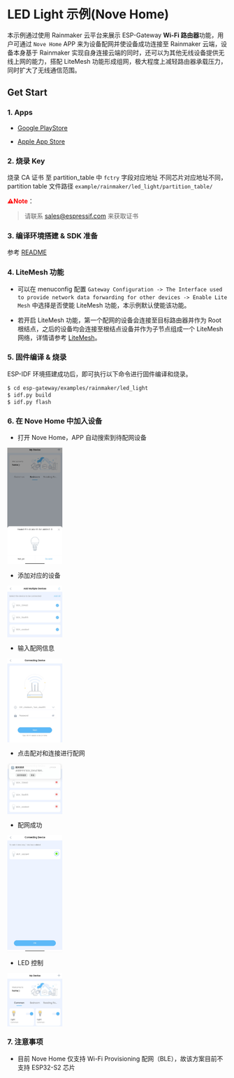 # LED Light 示例(Nove Home)

本示例通过使用 Rainmaker 云平台来展示 ESP-Gateway **Wi-Fi 路由器**功能，用户可通过 `Nove Home` APP 来为设备配网并使设备成功连接至 Rainmaker 云端，设备本身基于 Rainmaker 实现自身连接云端的同时，还可以为其他无线设备提供无线上网的能力，搭配 LiteMesh 功能形成组网，极大程度上减轻路由器承载压力，同时扩大了无线通信范围。

## Get Start

### 1. Apps

- [Google PlayStore](https://play.google.com/store/apps/details?id=com.espressif.novahome)

- [Apple App Store](https://apps.apple.com/us/app/nova-home/id1563728960)

### 2. 烧录 Key

烧录 CA 证书 至 partition_table 中 `fctry` 字段对应地址
不同芯片对应地址不同，partition table 文件路径 `example/rainmaker/led_light/partition_table/`

<font color=red>**⚠️Note**</font>：

> 请联系 sales@espressif.com 来获取证书

### 3. 编译环境搭建 & SDK 准备

参考 [README](../../../README.md)

### 4. LiteMesh 功能

- 可以在 menuconfig 配置 `Gateway Configuration -> The Interface used to provide network data forwarding for other devices -> Enable Lite Mesh` 中选择是否使能 LiteMesh 功能，本示例默认使能该功能。

- 若开启 LiteMesh 功能，第一个配网的设备会连接至目标路由器并作为 Root 根结点，之后的设备均会连接至根结点设备并作为子节点组成一个 LiteMesh 网络，详情请参考 [LiteMesh](../../../doc/LiteMesh.md)。

### 5. 固件编译 & 烧录

ESP-IDF 环境搭建成功后，即可执行以下命令进行固件编译和烧录。

```
$ cd esp-gateway/examples/rainmaker/led_light
$ idf.py build
$ idf.py flash
```

### 6. 在 Nove Home 中加入设备

- 打开 Nove Home，APP 自动搜索到待配网设备

<img src="../_static/find_devices.jpg" alt="find_devices" width="25%" div align=center />

- 添加对应的设备

<img src="../_static/select_devices.jpg" alt="select_devices" width="25%" div align=center />

- 输入配网信息

<img src="../_static/select_network.jpg" alt="select_network" width="25%" div align=center />

- 点击配对和连接进行配网

<img src="../_static/connect_ble.jpg" alt="connect_ble" width="25%" div align=center />

- 配网成功

<img src="../_static/done.jpg" alt="done" width="25%" div align=center />

- LED 控制

<img src="../_static/control.jpg" alt="control" width="25%" div align=center />

### 7. 注意事项

- 目前 Nove Home 仅支持 Wi-Fi Provisioning 配网（BLE），故该方案目前不支持 ESP32-S2 芯片
